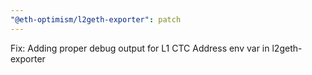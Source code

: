```yaml
---
"@eth-optimism/l2geth-exporter": patch
---
```


Fix: Adding proper debug output for L1 CTC Address env var in l2geth-exporter
